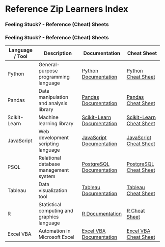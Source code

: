 # Reference Zip Learners Index

<h3 align="left">Feeling Stuck? - Reference (Cheat) Sheets</h3>

<h3 align="left">Feeling Stuck? - Reference (Cheat) Sheets</h3>

| Language / Tool | Description | Documentation | Cheat Sheet |
| --------------- | ----------- | ------------- | ----------- |
| Python | General-purpose programming language | [Python Documentation](https://www.python.org/doc/) | [Python Cheat Sheet](https://perso.limsi.fr/pointal/_media/python:cours:mementopython3-english.pdf) |
| Pandas | Data manipulation and analysis library | [Pandas Documentation](https://pandas.pydata.org/docs/) | [Pandas Cheat Sheet](https://pandas.pydata.org/Pandas_Cheat_Sheet.pdf) |
| Scikit-Learn | Machine learning library | [Scikit-Learn Documentation](https://scikit-learn.org/stable/documentation.html) | [Scikit-Learn Cheat Sheet](https://scikit-learn.org/stable/tutorial/machine_learning_map/index.html) |
| JavaScript | Web development scripting language | [JavaScript Documentation](https://developer.mozilla.org/en-US/docs/Web/JavaScript) | [JavaScript Cheat Sheet](https://htmlcheatsheet.com/js/) |
| PSQL | Relational database management system | [PostgreSQL Documentation](https://www.postgresql.org/docs/) | [PostgreSQL Cheat Sheet](https://www.postgresqltutorial.com/postgresql-cheat-sheet/) |
| Tableau | Data visualization tool | [Tableau Documentation](https://help.tableau.com/current/pro/desktop/en-us.htm) | [Tableau Cheat Sheet](https://help.tableau.com/current/pro/desktop/en-us/cheatsheet.htm) |
| R | Statistical computing and graphics language | [R Documentation](https://cran.r-project.org/manuals.html) | [R Cheat Sheet](https://www.rstudio.com/wp-content/uploads/2016/10/r-cheat-sheet-3.pdf) |
| Excel VBA | Automation in Microsoft Excel | [Excel VBA Documentation](https://docs.microsoft.com/en-us/office/vba/api/overview/excel) | [Excel VBA Cheat Sheet](https://www.excel-vba.com/excel-vba-contents.htm) |
